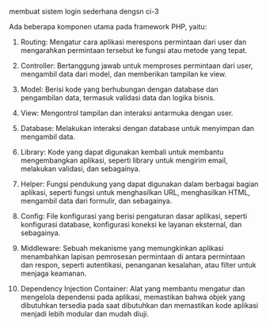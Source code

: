 membuat sistem login sederhana dengsn ci-3



Ada beberapa komponen utama pada framework PHP, yaitu:

1. Routing: Mengatur cara aplikasi merespons permintaan dari user dan mengarahkan permintaan tersebut ke fungsi atau metode yang tepat.

2. Controller: Bertanggung jawab untuk memproses permintaan dari user, mengambil data dari model, dan memberikan tampilan ke view.

3. Model: Berisi kode yang berhubungan dengan database dan pengambilan data, termasuk validasi data dan logika bisnis.

4. View: Mengontrol tampilan dan interaksi antarmuka dengan user.

5. Database: Melakukan interaksi dengan database untuk menyimpan dan mengambil data.

6. Library: Kode yang dapat digunakan kembali untuk membantu mengembangkan aplikasi, seperti library untuk mengirim email, melakukan validasi, dan sebagainya.

7. Helper: Fungsi pendukung yang dapat digunakan dalam berbagai bagian aplikasi, seperti fungsi untuk menghasilkan URL, menghasilkan HTML, mengambil data dari formulir, dan sebagainya.

8. Config: File konfigurasi yang berisi pengaturan dasar aplikasi, seperti konfigurasi database, konfigurasi koneksi ke layanan eksternal, dan sebagainya.

9. Middleware: Sebuah mekanisme yang memungkinkan aplikasi menambahkan lapisan pemrosesan permintaan di antara permintaan dan respon, seperti autentikasi, penanganan kesalahan, atau filter untuk menjaga keamanan.

10. Dependency Injection Container: Alat yang membantu mengatur dan mengelola dependensi pada aplikasi, memastikan bahwa objek yang dibutuhkan tersedia pada saat dibutuhkan dan memastikan kode aplikasi menjadi lebih modular dan mudah diuji.
